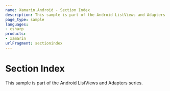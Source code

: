 ```yaml
---
name: Xamarin.Android - Section Index
description: This sample is part of the Android ListViews and Adapters series.
page_type: sample
languages:
- csharp
products:
- xamarin
urlFragment: sectionindex
---
```

# Section Index

This sample is part of the Android ListViews and Adapters series. 